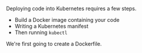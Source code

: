 Deploying code into Kubernetes requires a few steps.

* Build a Docker image containing your code
* Writing a Kubernetes manifest
* Then running `kubectl`

We're first going to create a Dockerfile.
